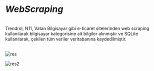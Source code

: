 # *WebScraping*
</br>
Trendrol, N11, Vatan Bilgisayar gibi e-ticaret sitelerinden web scraping kullanılarak bilgisayar kategorisine ait bilgiler alınmıştır ve SQLite kullanılarak, çekilen tüm veriler veritabanına kaydedilmiştir.
</br>
</br>

![res](https://github.com/ilaydax/WebScraping/assets/93269919/7b3fd26c-54fd-4fa0-b73a-dbe62e18ffd4)
</br>

![res2](https://github.com/ilaydax/WebScraping/assets/93269919/ad16cae2-ce6e-4077-b446-7ac23e3c6b61)
